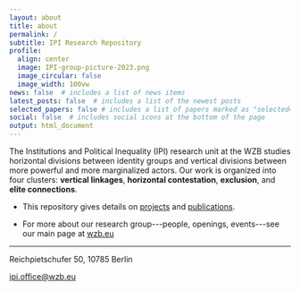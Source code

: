 ```yaml
---
layout: about
title: about
permalink: /
subtitle: IPI Research Repository
profile:
  align: center
  image: IPI-group-picture-2023.png
  image_circular: false
  image_width: 100vw
news: false  # includes a list of news items
latest_posts: false  # includes a list of the newest posts
selected_papers: false # includes a list of papers marked as "selected={true}"
social: false  # includes social icons at the bottom of the page
output: html_document
---
```


The Institutions and Political Inequality (IPI) research unit at the WZB studies horizontal divisions between identity groups and vertical divisions between more powerful and more marginalized actors. Our work is organized into four clusters: **vertical linkages**, **horizontal contestation**, **exclusion**, and **elite connections**.  

* This repository gives details on [projects](https://wzb-ipi.github.io/projects/) and [publications](https://wzb-ipi.github.io/writing/by_theme/). 

* For more about our research group---people, openings, events---see our main page at [wzb.eu](https://www.wzb.eu/en/research/political-economy-of-development/institutions-and-political-inequality)


_____

 Reichpietschufer 50,
 10785 Berlin
 
 ipi.office@wzb.eu
